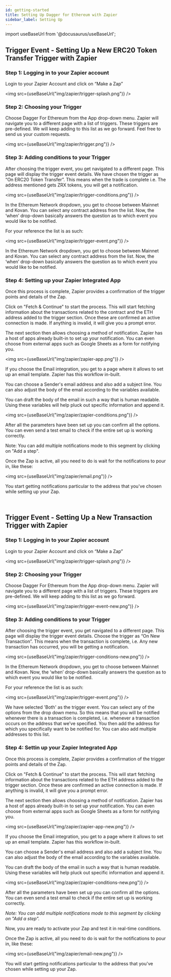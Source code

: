 ```yaml
---
id: getting-started
title: Setting Up Dagger for Ethereum with Zapier
sidebar_label: Setting Up
---
```

import useBaseUrl from '@docusaurus/useBaseUrl';

## Trigger Event - Setting Up a New ERC20 Token Transfer Trigger with Zapier

### Step 1: Logging in to your Zapier account

Login to your Zapier Account and click on “Make a Zap” 

<img src={useBaseUrl("img/zapier/trigger-splash.png")} />

### Step 2: Choosing your Trigger

Choose Dagger For Ethereum from the App drop-down menu. Zapier will navigate you to a different page with a list of triggers. These triggers are pre-defined. We will keep adding to this list as we go forward. Feel free to send us your custom requests.

<img src={useBaseUrl("img/zapier/trigger.png")} />

### Step 3: Adding conditions to your Trigger

After choosing the trigger event, you get navigated to a different page. This page will display the trigger event details. We have chosen the trigger as “On ERC20 Token Transfer”. This means when the trade is complete i.e. The address mentioned gets ZRX tokens, you will get a notification. 

<img src={useBaseUrl("img/zapier/trigger-conditions.png")} />

In the Ethereum Network dropdown, you get to choose between Mainnet and Kovan. You can select any contract address from the list. Now, the ‘when’ drop-down basically answers the question as to which event you would like to be notified.

For your reference the list is as such: 

<img src={useBaseUrl("img/zapier/trigger-event.png")} />

In the Ethereum Network dropdown, you get to choose between Mainnet and Kovan. You can select any contract address from the list. Now, the ‘when’ drop-down basically answers the question as to which event you would like to be notified. 

### Step 4: Setting up your Zapier Integrated App

Once this process is complete, Zapier provides a confirmation of the trigger points and details of the Zap.

Click on "Fetch & Continue" to start the process. This will start fetching information about the transactions related to the contract and the ETH address added to the trigger section. Once these are confirmed an active connection is made. If anything is invalid, it will give you a prompt error.

The next section then allows choosing a method of notification. Zapier has a host of apps already built-in to set up your notification. You can even choose from external apps such as Google Sheets as a form for notifying you. 

<img src={useBaseUrl("img/zapier/zapier-app.png")} />

If you choose the Email integration, you get to a page where it allows to set up an email template. Zapier has this workflow in-built.

You can choose a Sender's email address and also add a subject line. You can also adjust the body of the email according to the variables available.

You can draft the body of the email in such a way that is human readable. Using these variables will help pluck out specific information and append it. 

<img src={useBaseUrl("img/zapier/zapier-conditions.png")} />

After all the parameters have been set up you can confirm all the options. You can even send a test email to check if the entire set up is working correctly.

Note: You can add multiple notifications mode to this segment by clicking on "Add a step".

Once the Zap is active, all you need to do is wait for the notifications to pour in, like these:

<img src={useBaseUrl("img/zapier/email.png")} />

You start getting notifications particular to the address that you've chosen while setting up your Zap.  

<br/>

## **Trigger Event - Setting Up a New Transaction Trigger with Zapier**

### Step 1: Logging in to your Zapier account

Login to your Zapier Account and click on “Make a Zap” 

<img src={useBaseUrl("img/zapier/trigger-splash.png")} />

### Step 2: Choosing your Trigger

Choose Dagger For Ethereum from the App drop-down menu. Zapier will navigate you to a different page with a list of triggers. These triggers are pre-defined. We will keep adding to this list as we go forward. 

<img src={useBaseUrl("img/zapier/trigger-event-new.png")} />

### Step 3: Adding conditions to your Trigger

After choosing the trigger event, you get navigated to a different page. This page will display the trigger event details. Choose the trigger as “On New Transaction”. This means when the transaction is complete, i.e. Any new transaction has occurred, you will be getting a notification. 

<img src={useBaseUrl("img/zapier/trigger-conditions-new.png")} />

In the Ethereum Network dropdown, you get to choose between Mainnet and Kovan. Now, the ‘when’ drop-down basically answers the question as to which event you would like to be notified. 

For your reference the list is as such: 

<img src={useBaseUrl("img/zapier/trigger-event.png")} />

We have selected 'Both' as the trigger event. You can select any of the options from the drop down menu. So this means that you will be notified whenever there is a transaction is completed, i.e. whenever a transaction occurs on the address that we’ve specified. You then add the address for which you specifically want to be notified for. You can also add multiple addresses to this list. 

### Step 4: Settin up your Zapier Integrated App

Once this process is complete, Zapier provides a confirmation of the trigger points and details of the Zap.

Click on "Fetch & Continue" to start the process. This will start fetching information about the transactions related to the ETH address added to the trigger section. Once these are confirmed an active connection is made. If anything is invalid, it will give you a prompt error.

The next section then allows choosing a method of notification. Zapier has a host of apps already built-in to set up your notification. You can even choose from external apps such as Google Sheets as a form for notifying you. 

<img src={useBaseUrl("img/zapier/zapier-app-new.png")} />

If you choose the Email integration, you get to a page where it allows to set up an email template. Zapier has this workflow in-built.

You can choose a Sender's email address and also add a subject line. You can also adjust the body of the email according to the variables available.

You can draft the body of the email in such a way that is human readable. Using these variables will help pluck out specific information and append it. 

<img src={useBaseUrl("img/zapier/zapier-conditions-new.png")} />

After all the parameters have been set up you can confirm all the options. You can even send a test email to check if the entire set up is working correctly.

*Note: You can add multiple notifications mode to this segment by clicking on "Add a step".*

Now, you are ready to activate your Zap and test it in real-time conditions.

Once the Zap is active, all you need to do is wait for the notifications to pour in, like these:

<img src={useBaseUrl("img/zapier/email-new.png")} />

You will start getting notifications particular to the address that you've chosen while setting up your Zap. 
